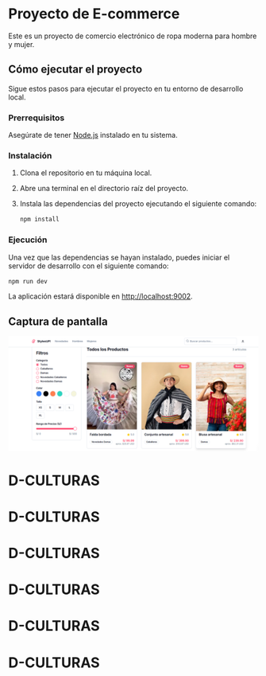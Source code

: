 # Proyecto de E-commerce

Este es un proyecto de comercio electrónico de ropa moderna para hombre y mujer.

## Cómo ejecutar el proyecto

Sigue estos pasos para ejecutar el proyecto en tu entorno de desarrollo local.

### Prerrequisitos

Asegúrate de tener [Node.js](https://nodejs.org/) instalado en tu sistema.

### Instalación

1.  Clona el repositorio en tu máquina local.
2.  Abre una terminal en el directorio raíz del proyecto.
3.  Instala las dependencias del proyecto ejecutando el siguiente comando:

    ```bash
    npm install
    ```

### Ejecución

Una vez que las dependencias se hayan instalado, puedes iniciar el servidor de desarrollo con el siguiente comando:

```bash
npm run dev
```

La aplicación estará disponible en [http://localhost:9002](http://localhost:9002).

## Captura de pantalla

![Captura de pantalla de la aplicación](Screenshot_1.png)
# D-CULTURAS
# D-CULTURAS
# D-CULTURAS
# D-CULTURAS
# D-CULTURAS
# D-CULTURAS
